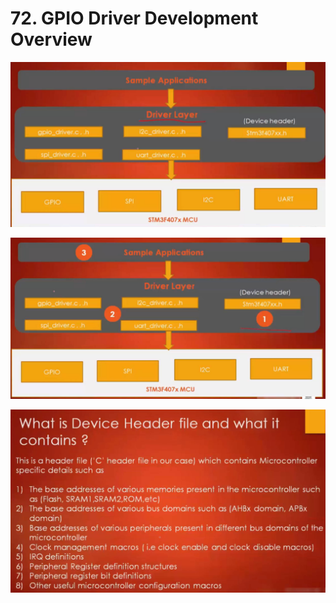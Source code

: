 # 72. GPIO Driver Development Overview



![01](https://github.com/knightsummon/Mastering-Microcontroller-and-Embedded-Driver-Development/blob/main/19.%20GPIO%20Driver%20Development%20Overview%20and%20Project%20Creation/72.%20GPIO%20Driver%20Development%20Overview.assets/01.jpg)

![02](https://github.com/knightsummon/Mastering-Microcontroller-and-Embedded-Driver-Development/blob/main/19.%20GPIO%20Driver%20Development%20Overview%20and%20Project%20Creation/72.%20GPIO%20Driver%20Development%20Overview.assets/02.jpg)

![03](https://github.com/knightsummon/Mastering-Microcontroller-and-Embedded-Driver-Development/blob/main/19.%20GPIO%20Driver%20Development%20Overview%20and%20Project%20Creation/72.%20GPIO%20Driver%20Development%20Overview.assets/03.jpg)
